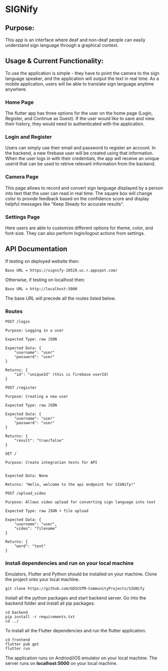 # SIGNify

## Purpose:

This app is an interface where deaf and non-deaf people can easily understand sign language through a graphical context.

## Usage & Current Functionality:

To use the application is simple - they have to point the camera to the sign language speaker, and the application will output the text in real time. As a mobile application, users will be able to translate sign language anytime anywhere.

### Home Page

The flutter app has three options for the user on the home page (Login, Register, and Continue as Guest). If the user would like to save and view their history, they would need to authenticated with the application.

### Login and Register

Users can simply use their email and password to register an account. In the backend, a new firebase user will be created using that information.
When the user logs in with their credentials, the app will receive an unique userid that can be used to retrive relevant information from the backend.
 
### Camera Page

This page allows to record and convert sign language displayed by a person into text that the user can read in real time. The square box will change color to provide feedback based on the confidence score and display helpful messages like "Keep Steady for accurate results".

### Settings Page

Here users are able to customize different options for theme, color, and font-size. They can also perform login/logout actions from settings.

## API Documentation

If testing on deployed website then:

```
Base URL = https://signify-10529.uc.r.appspot.com/
```

Otherwise, if testing on localhost then:

```
Base URL = http://localhost:5000
```

The base URL will precede all the routes listed below.

### Routes

```
POST /login

Purpose: Logging in a user

Expected Type: raw JSON

Expected Data: {
    "username": "user"
    "password": "user"
}

Returns: {
    "id": "uniqueId" (this is firebase userId)
}
```

```
POST /register

Purpose: Creating a new user

Expected Type: raw JSON

Expected Data: {
    "username": "user"
    "password": "user"
}

Returns: {
    "result": "true/false"
}
```

```
GET /

Purpose: Create integration tests for API


Expected Data: None

Returns: "Hello, welcome to the api endpoint for SIGNify!"
```

```
POST /upload_video

Purpose: Allows video upload for converting sign language into text

Expected Type: raw JSON + file upload

Expected Data: {
    "username": "user",
    "video": "filename"
}

Returns: {
    "word": "text"
}
```

### Install dependencies and run on your local machine

Emulators, Flutter and Python should be installed on your machine.
Clone the project onto your local machine.

```bash=1
git clone https://github.com/GDSCUTM-CommunityProjects/SIGNify
```

Install all the python packages and start backend server. Go into the backend folder and install all pip packages:

```bash=2
cd backend
pip install -r requirements.txt
cd ../
```

To install all the Flutter dependencies and run the flutter application:

```bash=7
cd frontend
flutter pub get
flutter run
```

The application runs on Andriod/iOS emulator on your local machine. The server runs on **localhost:5000** on your local machine.

